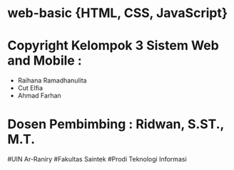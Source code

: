# web-basic {HTML, CSS, JavaScript}

# Copyright Kelompok 3 Sistem Web and Mobile :
- Raihana Ramadhanulita
- Cut Elfia
- Ahmad Farhan

# Dosen Pembimbing : Ridwan, S.ST., M.T.

#UIN Ar-Raniry
#Fakultas Saintek 
#Prodi Teknologi Informasi
